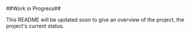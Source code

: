 ##Work in Progress##

This README will be updated soon to give an overview of the project, the project's current status. 
